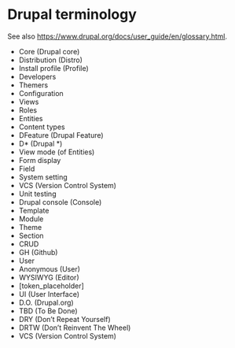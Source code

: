 # Drupal terminology

See also https://www.drupal.org/docs/user_guide/en/glossary.html.

- Core (Drupal core)
- Distribution (Distro)
- Install profile (Profile)
- Developers
- Themers
- Configuration
- Views
- Roles
- Entities
- Content types
- DFeature (Drupal Feature)
- D\* (Drupal \*)
- View mode (of Entities)
- Form display
- Field
- System setting
- VCS (Version Control System)
- Unit testing
- Drupal console (Console)
- Template
- Module
- Theme
- Section
- CRUD
- GH (Github)
- User
- Anonymous (User)
- WYSIWYG (Editor)
- [token_placeholder]
- UI (User Interface)
- D.O. (Drupal.org)
- TBD (To Be Done)
- DRY (Don’t Repeat Yourself)
- DRTW (Don’t Reinvent The Wheel)
- VCS (Version Control System)

